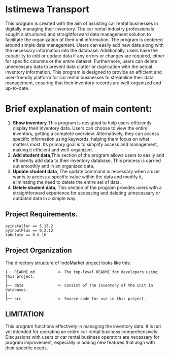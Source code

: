# Istimewa Transport
This program is created with the aim of assisting car rental businesses in digitally managing their inventory. 
The car rental industry professionals sought a structured and straightforward data management solution to facilitate the organization of their unit information.
The program is centered around simple data management. Users can easily add new data along with the necessary information into the database. 
Additionally, users have the capability to edit or update data if any errors or changes are required, either for specific columns or the entire dataset. 
Furthermore, users can delete unnecessary data to prevent data clutter or duplication with the actual inventory information.
This program is designed to provide an efficient and user-friendly platform for car rental businesses to streamline their data management, ensuring that their inventory records are well-organized and up-to-date.

# Brief explanation of main content:
1. **Show inventory** 
This program is designed to help users efficiently display their inventory data. Users can choose to view the entire inventory, getting a complete overview.
Alternatively, they can access specific information using keywords, helping them focus on what matters most. Its primary goal is to simplify access and management, making it efficient and well-organized.
3. **Add student data**,This section of the program allows users to easily and efficiently add data to their inventory database. This process is carried out smoothly and in an organized data.
4. **Update student data**, The update command is necessary when a user wants to access a specific value within the data and modify it, eliminating the need to delete the entire set of data.
5. **Delete student data**, This section of the program provides users with a straightforward experience for accessing and deleting unnecessary or outdated data in a simple way.

 ## Project Requirements.
    pyinstaller == 5.13.2
    pyInputPlus == 0.2.12
    tabulate == 0.8.10
    
## Project Organization

The directory structure of IndoMarket project looks like this:

    ├── README.md          <- The top-level README for developers using this project.
    │
    ├── data               <- Consist of the inventory of the unit in databases.
    │
    ├── src                <- Source code for use in this project.

## LIMITATION
This program functions effectively in managing the inventory data. It is not yet intended for operating an entire car rental business comprehensively. 
Discussions with users or car rental business operators are necessary for program improvement, especially in adding new features that align with their specific needs.
